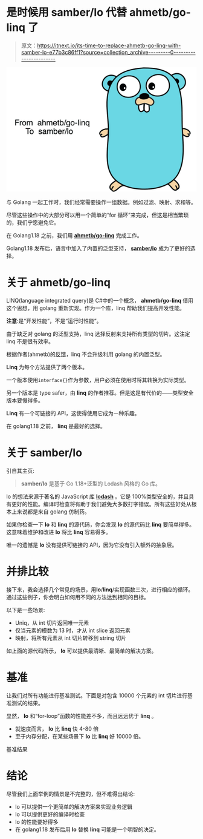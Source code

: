 # 是时候用 samber/lo 代替 ahmetb/go-linq 了

> 原文：<https://itnext.io/its-time-to-replace-ahmetb-go-linq-with-samber-lo-e77b3c86ff1?source=collection_archive---------0----------------------->

![](img/0b107420d2c746b27896ba9b1d42973b.png)

与 Golang 一起工作时，我们经常需要操作一组数据。例如过滤、映射、求和等。

尽管这些操作中的大部分可以用一个简单的“for 循环”来完成，但这是相当繁琐的，我们宁愿避免它。

在 Golang1.18 之前，我们用 [**ahmetb/go-linq**](https://github.com/ahmetb/go-linq) 完成工作。

Golang1.18 发布后，语言中加入了内置的泛型支持， [**samber/lo**](https://github.com/samber/lo) 成为了更好的选择。

# 关于 ahmetb/go-linq

LINQ(language integrated query)是 C#中的一个概念， **ahmetb/go-linq** 借用这个思想，用 golang 重新实现。作为一个库，linq 帮助我们提高开发性能。

**注意**:是“开发性能”，不是“运行时性能”。

由于缺乏对 golang 的泛型支持，linq 选择反射来支持所有类型的切片。这注定 linq 不是很有效率。

根据作者(ahmetb)的[反馈](https://github.com/ahmetb/go-linq/issues/96#issuecomment-997313301)，linq 不会升级利用 golang 的内置泛型。

**Linq** 为每个方法提供了两个版本。

一个版本使用`interface{}`作为参数，用户必须在使用时将其转换为实际类型。

另一个版本是 type safer，由 **linq** 的作者推荐。但是这是有代价的——类型安全版本要慢得多。

**Linq** 有一个可链接的 API，这使得使用它成为一种乐趣。

在 golang1.18 之前， **linq** 是最好的选择。

# 关于 samber/lo

引自其主页:

> **samber/lo** 是基于 Go 1.18+泛型的 Lodash 风格的 Go 库。

lo 的想法来源于著名的 JavaScript 库 [**lodash**](https://github.com/lodash/lodash) 。它是 100%类型安全的，并且具有更好的性能。编译时检查将有助于我们避免大多数打字错误。所有这些好处从根本上来说都是来自 golang 仿制药。

如果你检查一下 **lo** 和 **linq** 的源代码，你会发现 **lo** 的源代码比 **linq** 要简单得多。这意味着维护和改进 **lo** 将比 **linq** 容易得多。

唯一的遗憾是 **lo** 没有提供可链接的 API，因为它没有引入额外的抽象层。

# 并排比较

接下来，我会选择几个常见的场景，用**lo**/**linq**/实现函数三次，进行相应的循环。通过这些例子，你会明白如何用不同的方法达到相同的目标。

以下是一些场景:

*   Uniq，从 int 切片返回唯一元素
*   仅当元素的模数为 13 时，才从 int slice 返回元素
*   映射，将所有元素从 int 切片转移到 string 切片

如上面的源代码所示， **lo** 可以提供最清晰、最简单的解决方案。

# 基准

让我们对所有功能进行基准测试。下面是对包含 10000 个元素的 int 切片进行基准测试的结果。

显然， **lo** 和“for-loop”函数的性能差不多，而且远远优于 **linq** 。

*   就速度而言， **lo** 比 **linq** 快 4-80 倍
*   至于内存分配，在某些场景下 **lo** 比 **linq** 好 10000 倍。

基准结果

# 结论

尽管我们上面举例的情景是不完整的，但不难得出结论:

*   lo 可以提供一个更简单的解决方案来实现业务逻辑
*   lo 可以提供更好的编译时检查
*   lo 的性能要好得多
*   在 golang1.18 发布后用 **lo** 替换 **linq** 可能是一个明智的决定。